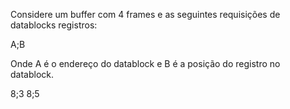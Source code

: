 Considere um buffer com 4 frames e as seguintes requisições de datablocks registros:

A;B

Onde A é o endereço do datablock e B é a posição do registro no datablock.

8;3 8;5
